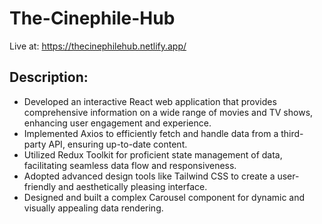 # The-Cinephile-Hub

Live at: https://thecinephilehub.netlify.app/

## Description:

- Developed an interactive React web application that provides comprehensive information on a wide range of movies and TV shows, enhancing user engagement and experience.
- Implemented Axios to efficiently fetch and handle data from a third-party API, ensuring up-to-date content.
- Utilized Redux Toolkit for proficient state management of data, facilitating seamless data flow and responsiveness.
- Adopted advanced design tools like Tailwind CSS to create a user-friendly and aesthetically pleasing interface.
- Designed and built a complex Carousel component for dynamic and visually appealing data rendering.
